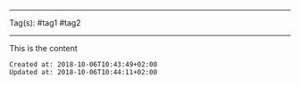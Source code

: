 
---
Tag(s): #tag1 #tag2

---

This is the content

    Created at: 2018-10-06T10:43:49+02:00
    Updated at: 2018-10-06T10:44:11+02:00


